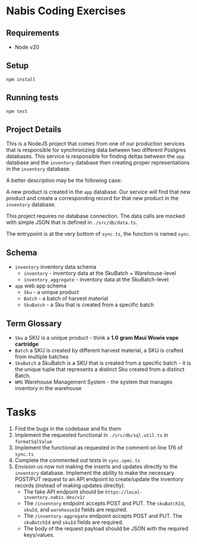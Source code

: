 # Nabis Coding Exercises

## Requirements

* Node v20

## Setup

```shell
npm install
```

## Running tests

```shell
npm test
```

## Project Details

This is a NodeJS project that comes from one of our production services that is responsible 
for synchronizing data between two different Postgres databases. This service is responsible for finding
deltas between the `app` database and the `inventory` database then creating proper representations in 
the `inventory` database.

A better description may be the following case:

A new product is created in the `app` database. Our service will find that new product and create a 
corresponding record for that new product in the `inventory` database.

This project requires no database connection. The data calls are mocked with simple JSON
that is defined in `./src/db/data.ts`.

The entrypoint is at the very bottom of `sync.ts`, the function is named `sync`.

## Schema

* `inventory` inventory data schema
  * `inventory` - inventory data at the SkuBatch + Warehouse-level
  * `inventory_aggregate` - inventory data at the SkuBatch-level
* `app` web app schema
  * `Sku` - a unique product
  * `Batch` - a batch of harvest material
  * `SkuBatch` - a Sku that is created from a specific batch

## Term Glossary

* `Sku` a SKU is a unique product - think a **1.0 gram Maui Wowie vape cartridge**
* `Batch` a SKU is created by different harvest material, a SKU is crafted from multiple batches
* `SkuBatch` a SkuBatch is a SKU that is created from a specific batch - it is the unique tuple that represents a distinct Sku created from a distinct Batch.
* `WMS` Warehouse Management System - the system that manages inventory in the warehouse

# Tasks

1. Find the bugs in the codebase and fix them
2. Implement the requested functional in `./src/db/sql.util.ts` in `formatSqlValue`
3. Implement the functional as requested in the comment on line 176 of `sync.ts` 
4. Complete the commented out tests in `sync.spec.ts`
5. Envision us now not making the inserts and updates directly to the `inventory` database. Implement the ability to make the necessary POST/PUT request to an API endpoint to create/update the inventory records (instead of making updates directly).
   * The fake API endpoint should be `https://local-inventory.nabis.dev/v1/`
   * The `/inventory` endpoint accepts POST and PUT. The `skuBatchId`, `skuId`, and `warehouseId` fields are required.
   * The `/inventory-aggregate` endpoint accepts POST and PUT. The `skuBatchId` and `skuId` fields are required.
   * The body of the request payload should be JSON with the required keys/values.